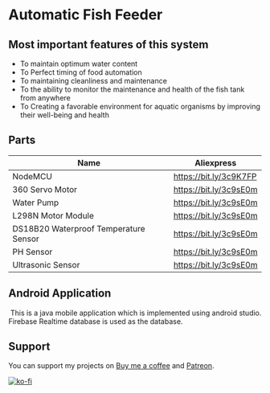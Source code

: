 # Automatic Fish Feeder

## Most important features of this system
  - To maintain optimum water content
  - To Perfect timing of food automation
  - To maintaining cleanliness and maintenance
  - To the ability to monitor the maintenance and health of the fish tank from anywhere
  - To Creating a favorable environment for aquatic organisms by improving their well-being and health

## Parts

|   Name    |  Aliexpress  |
|   ------- | ------------  |
| NodeMCU | https://bit.ly/3c9K7FP |
| 360 Servo Motor  | https://bit.ly/3c9sE0m |
| Water Pump  | https://bit.ly/3c9sE0m |
| L298N Motor Module   | https://bit.ly/3c9sE0m |
| DS18B20 Waterproof Temperature Sensor  | https://bit.ly/3c9sE0m |
| PH Sensor   | https://bit.ly/3c9sE0m |
| Ultrasonic Sensor  | https://bit.ly/3c9sE0m |

## Android Application 
 This is a java mobile application which is implemented using android studio. Firebase Realtime database is used as the database.
 

## Support
You can support my projects on [Buy me a coffee](https://www.buymeacoffee.com/pramuditharidma) and [Patreon]([https://www.patreon.com/ridmapramuditha](https://patreon.com/mercurylabs?utm_medium=unknown&utm_source=join_link&utm_campaign=creatorshare_creator&utm_content=copyLink)).

[![ko-fi](https://ko-fi.com/img/githubbutton_sm.svg)](https://ko-fi.com/N4N1ZJHWO)

